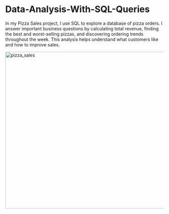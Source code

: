 # Data-Analysis-With-SQL-Queries
In my Pizza Sales project, I use SQL to explore a database of pizza orders. I answer important business questions by calculating total revenue, finding the best and worst-selling pizzas, and discovering ordering trends throughout the week. This analysis helps understand what customers like and how to improve sales.

<img width="896" height="497" alt="pizza_sales" src="https://github.com/user-attachments/assets/c4962fe0-fde8-431e-b048-417280839988" />
